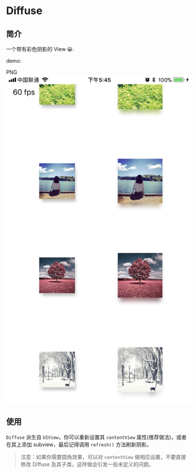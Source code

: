 # Diffuse

## 简介
一个带有彩色阴影的 View 😀.

demo:

PNG                
![](./demo1.png)

<picture class="picture">
  <source type="image/webp" srcset="demo.webp">
</picture>

## 使用

`Diffuse` 派生自 `UIView`，你可以重新设置其 `contentView` 属性(推荐做法)，或者在其上添加 subview，最后记得调用 `refresh()` 方法刷新阴影。

 > 注意：如果你需要圆角效果，可以对 `contentView` 做相应设置，不要直接修改 Diffuse 及其子类，这样做会引发一些未定义的问题。

